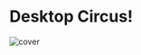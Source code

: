 # Desktop Circus!
![cover](https://github.com/user-attachments/assets/abd8ee6e-15ed-420c-b57a-31ab73ef89d1)
